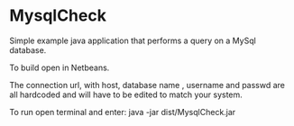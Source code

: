 # MysqlCheck
Simple example java application that performs a query on a MySql database.

To build open in Netbeans. 

The connection url, with host, database name , username and passwd are all hardcoded and 
will have to be edited to match your system.

To run open terminal and enter:
java -jar dist/MysqlCheck.jar
